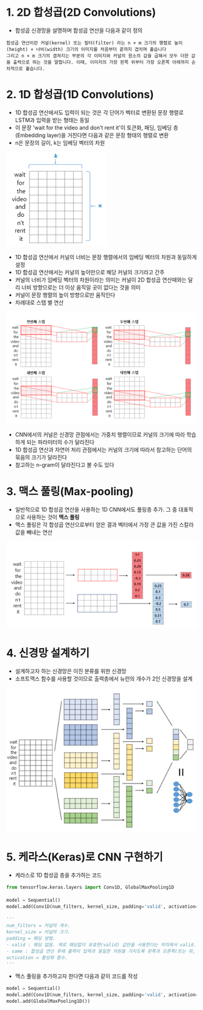 # 1. 2D 합성곱(2D Convolutions)

- 합성곱 신경망을 설명하며 합성곱 연산을 다음과 같이 정의

```shell
합성곱 연산이란 커널(kernel) 또는 필터(filter) 라는 n × m 크기의 행렬로 높이(height) × 너비(width) 크기의 이미지를 처음부터 끝까지 겹치며 훑습니다
그리고 n × m 크기의 겹쳐지는 부분의 각 이미지와 커널의 원소의 값을 곱해서 모두 더한 값을 출력으로 하는 것을 말합니다. 이때, 이미지의 가장 왼쪽 위부터 가장 오른쪽 아래까지 순차적으로 훑습니다.
```

# 2. 1D 합성곱(1D Convolutions)

- 1D 합성곱 연산에서도 입력이 되는 것은 각 단어가 벡터로 변환된 문장 행렬로 LSTM과 입력을 받는 형태는 동일
- 이 문장 'wait for the video and don't rent it'이 토큰화, 패딩, 임베딩 층(Embedding layer)을 거친다면 다음과 같은 문장 형태의 행렬로 변환
- n은 문장의 길이, k는 임베딩 벡터의 차원

![img.png](img.png)

- 1D 합성곱 연산에서 커널의 너비는 문장 행렬에서의 임베딩 벡터의 차원과 동일하게 설정
- 1D 합성곱 연산에서는 커널의 높이만으로 해당 커널의 크기라고 간주
- 커널의 너비가 임베딩 벡터의 차원이라는 의미는 커널이 2D 합성곱 연산때와는 달리 너비 방향으로는 더 이상 움직일 곳이 없다는 것을 의미
- 커널이 문장 행렬의 높이 방향으로만 움직인다
- 차례대로 스탭 별 연산

![img2.png](img2.png)

- CNN에서의 커널은 신경망 관점에서는 가중치 행렬이므로 커널의 크기에 따라 학습하게 되는 파라미터의 수가 달라진다
- 1D 합성곱 연산과 자연어 처리 관점에서는 커널의 크기에 따라서 참고하는 단어의 묶음의 크기가 달라진다
- 참고하는 n-gram이 달라진다고 볼 수도 있다

# 3. 맥스 풀링(Max-pooling)

- 일반적으로 1D 합성곱 연산을 사용하는 1D CNN에서도 풀링층 추가. 그 중 대표적으로 사용하는 것이 **맥스 풀링**
- 맥스 풀링은 각 합성곱 연산으로부터 얻은 결과 벡터에서 가장 큰 값을 가진 스칼라 값을 빼내는 연산

![img3.png](img3.png)

# 4. 신경망 설계하기

- 설계하고자 하는 신경망은 이진 분류를 위한 신경망
- 소프트맥스 함수를 사용할 것이므로 출력층에서 뉴런의 개수가 2인 신경망을 설계

![img4.png](img4.png)

# 5. 케라스(Keras)로 CNN 구현하기

- 케라스로 1D 합성곱 층을 추가하는 코드

```python
from tensorflow.keras.layers import Conv1D, GlobalMaxPooling1D

model = Sequential()
model.add(Conv1D(num_filters, kernel_size, padding='valid', activation='relu'))

'''
num_filters = 커널의 개수.
kernel_size = 커널의 크기.
padding = 패딩 방법.
- valid : 패딩 없음. 제로 패딩없이 유효한(valid) 값만을 사용한다는 의미에서 valid.
- same : 합성곱 연산 후에 출력이 입력과 동일한 차원을 가지도록 왼쪽과 오른쪽(또는 위, 아래)에 제로 패딩을 추가.
activation = 활성화 함수.
'''
```

- 맥스 풀링을 추가하고자 한다면 다음과 같이 코드를 작성

```python
model = Sequential()
model.add(Conv1D(num_filters, kernel_size, padding='valid', activation='relu'))
model.add(GlobalMaxPooling1D())
```



